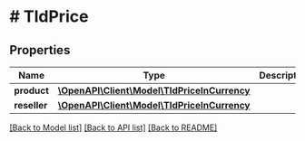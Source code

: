 # # TldPrice

## Properties

Name | Type | Description | Notes
------------ | ------------- | ------------- | -------------
**product** | [**\OpenAPI\Client\Model\TldPriceInCurrency**](TldPriceInCurrency.md) |  | [optional]
**reseller** | [**\OpenAPI\Client\Model\TldPriceInCurrency**](TldPriceInCurrency.md) |  | [optional]

[[Back to Model list]](../../README.md#models) [[Back to API list]](../../README.md#endpoints) [[Back to README]](../../README.md)

